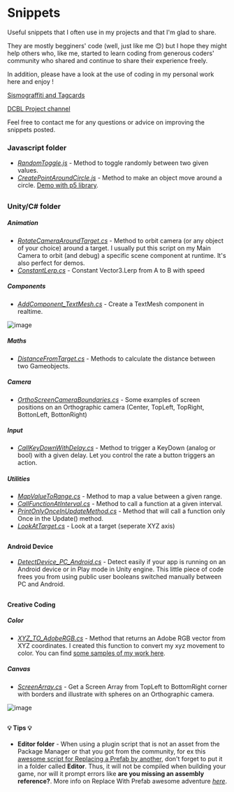 # Snippets 
Useful snippets that I often use in my projects and that I'm glad to share. 

They are mostly begginers' code (well, just like me :blush:) but I hope they might help others who, like me, started to learn coding from generous coders' community who shared and continue to share their experience freely.

In addition, please have a look at the use of coding in my personal work here and enjoy ! 

[Sismograffiti and Tagcards](http://lefemmemademoiselle.tumblr.com/)

[DCBL Project channel](https://www.youtube.com/channel/UCUNX8-GVX5Q6I0nTqcFO0LQ)

Feel free to contact me for any questions or advice on improving the snippets posted.


### Javascript folder
- [*RandomToggle.js*](https://github.com/MlleDR/Snippets/blob/master/Javascript/RandomToggle.js) - Method to toggle randomly between two given values.
- [*CreatePointAroundCircle.js*](https://github.com/MlleDR/Snippets/blob/master/Javascript/CreatePointAroundCircle.js) - Method to make an object move around a circle. [Demo with p5 library](https://github.com/MlleDR/point-on-circle).


##


### Unity/C# folder
##### Animation
- [*RotateCameraAroundTarget.cs*](https://github.com/MlleDR/Snippets/blob/master/Unity/CSharp/Animation/RotateCameraAroundTarget.cs) - Method to orbit camera (or any object of your choice) around a target. I usually put this script on my Main Camera to orbit (and debug) a specific scene component at runtime. It's also perfect for demos.
- [*ConstantLerp.cs*](https://github.com/MlleDR/Snippets/blob/b3f8662d5cde929fbd08fffb7d1983073558af9c/Unity/CSharp/ConstantLerp.cs) - Constant Vector3.Lerp from A to B with speed

##### Components
- [*AddComponent_TextMesh.cs*](https://github.com/MlleDR/Snippets/blob/master/Unity/CSharp/Components/AddComponent_TextMesh.cs) - Create a TextMesh component in realtime. 

![image](https://user-images.githubusercontent.com/27687330/115968166-b9442500-a536-11eb-870b-69af0c62d741.png)

##### Maths
- [*DistanceFromTarget.cs*](https://github.com/MlleDR/Snippets/blob/master/Unity/CSharp/Maths/DistanceFromTarget.cs) - Methods to calculate the distance between two Gameobjects.

##### Camera
- [*OrthoScreenCameraBoundaries.cs*](https://github.com/MlleDR/Snippets/blob/master/Unity/CSharp/Camera/OrthoScreenCameraBoundaries.cs) - Some examples of screen positions on an Orthographic camera (Center, TopLeft, TopRight, BottonLeft, BottonRight)

##### Input
- [*CallKeyDownWithDelay.cs*](https://github.com/MlleDR/Snippets/blob/master/Unity/CSharp/Inputs/CallKeyDownWithDelay.cs) - Method to trigger a KeyDown (analog or bool) with a given delay. Let you control the rate a button triggers an action.

##### Utilities
- [*MapValueToRange.cs*](https://github.com/MlleDR/Snippets/blob/master/Unity/CSharp/Utilities/MapValueToRange.cs) - Method to map a value between a given range.
- [*CallFunctionAtInterval.cs*](https://github.com/MlleDR/Snippets/blob/master/Unity/CSharp/Utilities/CallFunctionAtInterval.cs) - Method to call a function at a given interval.
- [*PrintOnlyOnceInUpdateMethod.cs*](https://github.com/MlleDR/Snippets/blob/master/Unity/CSharp/Utilities/PrintOnlyOnceInUpdateMethod.cs) - Method that will call a function only Once in the Update() method.
- [*LookAtTarget.cs*](https://github.com/MlleDR/Snippets/blob/master/Unity/CSharp/Utilities/LookAtTarget.cs) - Look at a target (seperate XYZ axis)



##



#### Android Device
- [*DetectDevice_PC_Android.cs*](https://github.com/MlleDR/Snippets/blob/master/Unity/CSharp/Android/DetectDevice_PC_Android.cs) - Detect easily if your app is running on an Android device or in Play mode in Unity engine. This little piece of code frees you from using public user booleans switched manually between PC and Android.


##


#### Creative Coding
##### Color
- [*XYZ_TO_AdobeRGB.cs*](https://github.com/MlleDR/Snippets/blob/master/Unity/CSharp/Color/XYZ_TO_AdobeRGB.cs) - Method that returns an Adobe RGB vector from XYZ coordinates. I created this function to convert my xyz movement to color. You can find [some samples of my work here](https://lefemmemademoiselle.tumblr.com/tagged/dance/chrono/page/4).

##### Canvas
- [*ScreenArray.cs*](https://github.com/MlleDR/Snippets/blob/master/Unity/CSharp/Canvas/ScreenArray.cs) - Get a Screen Array from TopLeft to BottomRight corner with borders and illustrate with spheres on an Orthographic camera.

![image](https://user-images.githubusercontent.com/27687330/117535157-ce1fbe80-aff4-11eb-86b8-e88af15f331e.png)



##

#### 💡 Tips 💡
- **Editor folder** - When using a plugin script that is not an asset from the Package Manager or that you got from the community, for ex this [awesome script for Replacing a Prefab by another](Unity/CSharp/ReplaceWithPrefab.cs), don't forget to put it in a folder called **Editor**. Thus, it will not be compiled when building your game, nor will it prompt errors like **are you missing an assembly reference?**.
More info on Replace With Prefab awesome adventure [*here*](https://forum.unity.com/threads/replace-game-object-with-prefab.24311/).
##
